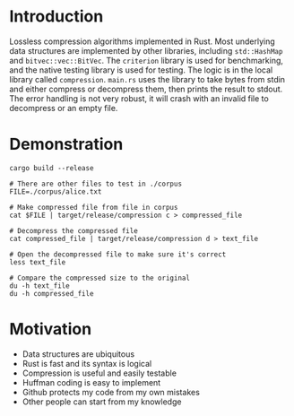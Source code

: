 # Introduction
Lossless compression algorithms implemented in Rust. Most underlying data structures are implemented by other libraries, including `std::HashMap` and `bitvec::vec::BitVec`. The `criterion` library is used for benchmarking, and the native testing library is used for testing. The logic is in the local library called `compression`. `main.rs` uses the library to take bytes from stdin and either compress or decompress them, then prints the result to stdout. The error handling is not very robust, it will crash with an invalid file to decompress or an empty file. 

# Demonstration
```
cargo build --release

# There are other files to test in ./corpus
FILE=./corpus/alice.txt

# Make compressed file from file in corpus
cat $FILE | target/release/compression c > compressed_file

# Decompress the compressed file
cat compressed_file | target/release/compression d > text_file

# Open the decompressed file to make sure it's correct
less text_file

# Compare the compressed size to the original
du -h text_file
du -h compressed_file
```

# Motivation
- Data structures are ubiquitous 
- Rust is fast and its syntax is logical 
- Compression is useful and easily testable
- Huffman coding is easy to implement
- Github protects my code from my own mistakes
- Other people can start from my knowledge

